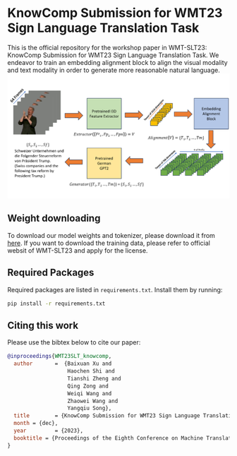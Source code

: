# KnowComp Submission for WMT23 Sign Language Translation Task
This is the official repository for the workshop paper in WMT-SLT23: KnowComp Submission for WMT23 Sign Language Translation Task. We endeavor to train an embedding alignment block to align the visual modality and text modality in order to generate more reasonable natural language.
![Model demonstration](./model_figure.png)

## Weight downloading
To download our model weights and tokenizer, please download it from [here](https://hkustconnect-my.sharepoint.com/:f:/g/personal/bxuan_connect_ust_hk/EkcGHlIfS5hLvkIW1JgA_QsB542tOQxIHVppw_tXamN4IA?e=3ohsw6). If you want to download the training data, please refer to official websit of WMT-SLT23 and apply for the license.

## Required Packages
Required packages are listed in `requirements.txt`. Install them by running:

```bash
pip install -r requirements.txt
```

## Citing this work
Please use the bibtex below to cite our paper:
```bibtex
@inproceedings{WMT23SLT_knowcomp,
  author       =  {Baixuan Xu and
                   Haochen Shi and
                   Tianshi Zheng and
                   Qing Zong and
                   Weiqi Wang and
                   Zhaowei Wang and
                   Yangqiu Song},
  title        = {KnowComp Submission for WMT23 Sign Language Translation Task},
  month = {dec},
  year         = {2023},
  booktitle = {Proceedings of the Eighth Conference on Machine Translation, WMT 2023}
}
```
